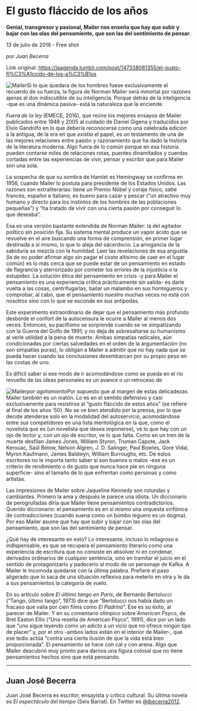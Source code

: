 # El gusto fláccido de los años

**Genial, transgresor y pasional, Mailer nos enseña que hay que subir y
bajar con las olas del pensamiento, que son las del sentimiento de
pensar.**

13 de julio de 2016 - Free shot

_por Juan Becerra_

Link original: https://laagenda.tumblr.com/post/147338061355/el-gusto-fl%C3%A1ccido-de-los-a%C3%B1os

![Mailer](https://64.media.tumblr.com/5d93d968af87326cc8786b77582694ab/tumblr_inline_pk37ksn6Su1t6q87u_500.jpg)Si
lo que quedara de los hombres fuese exclusivamente el recuerdo de su
fuerza, la figura de Norman Mailer será inmortal por razones ajenas
al don indiscutible de su inteligencia. Porque detrás de la
inteligencia -que es una dinámica pasiva- está la naturaleza que la
enciende. 


*Fuera
de la ley* (EMECE,
2016), que reúne los mejores ensayos de Mailer publicados entre 1948
y 2005 al cuidado de Daniel Gigena y traducidos por Elvio Gandolfo en
lo que debería reconocerse como una celebrada edición a la antigua,
de la era en que *existía*
el papel, es un testamento de una de las mejores relaciones entre
pasión y razonamiento que ha dado la historia de la literatura
moderna. Algo fuera de lo común porque en esa historia pueden
contarse miles de relaciones rotas, puentes dinamitados y cuerdas
cortadas entre las experiencias de vivir, pensar y escribir que para
Mailer son una sola. 


La
sospecha de que su sombra de Hamlet es Hemingway se confirma en 1956,
cuando Mailer lo postula para presidente de los Estados Unidos. Las
razones son extraliterarias: tiene un Premio Nóbel y coraje físico,
sabe francés, español e italiano, es bueno para cazar y pescar (“un
atractivo muy humano y directo para los instintos de los hombres de
las poblaciones pequeñas”) y “ha tratado de vivir con una
cierta pasión por conseguir lo que deseaba”. 


Esa
es una versión bastante extendida de Norman Mailer: la del agitador
político sin posición fija. Su sistema mental produce un vapor
ácido que se revuelve en el aire buscando una forma de comprensión,
en primer lugar destinada a sí mismo, lo que lo aleja del
sacerdocio. La arrogancia de la sabiduría se mezcla con la humildad.
Leer las revelaciones de esa angustia (la de no poder afirmar algo
sin pagar el costo altísimo de caer en el lugar común) es lo más
cerca que se puede estar de un pensamiento en estado de flagrancia y
aterrorizado por cometer los errores de la injusticia o la estupidez.
La solución ética del pensamiento en crisis -y para Mailer el
pensamiento es una experiencia crítica prácticamente sin salida- es
darle vuelta a las cosas, centrifugarlas, bailar un malambo en sus
hormigueros y comprobar, al cabo, que el pensamiento *nuestro*
muchas veces no está con
nosotros sino con lo que se esconde en sus antípodas.

Este
experimento extraordinario de dejar que el pensamiento más profundo
desborde el confort de la autocensura le ocurre a Mailer al menos dos
veces. Entonces, su pacifismo se sorprende cuando se ve simpatizando
con la Guerra del Golfo de 1991; y no deja de sobresaltarse su
humanismo al verle utilidad a la pena de muerte. Ambas simpatías
radicales, aún condicionadas por ciertas salvedades en el orden de
la argumentación (no son simpatías puras), lo obligan a Mailer a
admitir que no hay nada que se pueda hacer cuando las conclusiones
desembarcan por su propio peso en las costas de uno.

Es
difícil saber si ese modo de ir acomodándose como se pueda en el
río revuelto de las ideas personales es un avance o un retroceso de



![Mailer](https://64.media.tumblr.com/bae8177aab4a8ba91919c8da66afabec/tumblr_inline_pk37ktAKxz1t6q87u_250.jpg)*por
agotamiento*Por
supuesto que al margen de estas delicadezas Mailer también es un
matón. Lo es en el sentido defensivo y casi exclusivamente para
resistirse al “gusto fláccido de estos años” (se refiere
al final de los años ‘50). No se ve bien atendido por la prensa, por
lo que decide atenderse solo en la modalidad del autoservicio,
acomodándose entre sus competidores en una lista meritológica en la
que, como el novelista que es (un novelista que desea imponerse), ve
lo que hay con un ojo de lector y, con un ojo de escritor, ve lo que
falta. Como en un tren de la muerte desfilan James Jones, William
Styron, Truman Capote, Jack Kerouac,  Saúl Below, Nelson Algren, J.
D. Salinger, Paul Bowles, Gore Vidal, Myron Kaufmann, James Baldwyn,
William Burroughs, etc. De estos escritores no le importa tanto saber
si son buenos o malos -ese es un criterio de rendimiento o de gusto
que nunca hace pie en ninguna superficie- sino el tamaño de lo que
enfrentan como personas y como artistas.

Las
impresiones de Mailer sobre Jaqueline Kennedy son rotundas y
cambiantes. Primero la ama y después le parece una idiota. Un
diccionario de perogrulladas diría que Mailer tiene pensamientos
contradictorios. Querido diccionario: el pensamiento es en sí mismo
una orquesta sinfónica de contradicciones (cuando suena como un
bombo leguero es un dogma). Por eso Mailer asume que hay que subir y
bajar con las olas del pensamiento, que son las del sentimiento de
pensar. 


¿Qué
hay de interesante en esto? Lo interesante, incluso lo milagroso e
indispensable, es que se recupera el pensamiento literario como una
experiencia de escritura que no consiste en absolver ni en condenar,
derivados ordinarios de cualquier sentencia, sino en tramitar el
juicio en el sentido de protagonizarlo y padecerlo al modo de un
personaje de Kafka. A Mailer le incomoda quedarse con la última
palabra. Prefiere el paso aligerado que lo saca de una situación
reflexiva para meterlo en otra y le da a sus pensamientos la
categoría de vuelo.

En
su artículo sobre *El
último tango en París*,
de Bernardo Bertolucci (“Tango, último tango”, 1973) dice
que “Bertolucci nos había dado un fracaso que valía por cien
films como *El
Padrino*”.
Ese es su éxito, al parecer de Mailer. Y en su comentario olímpico
sobre *American
Psyco*,
de Bret Easton Ellis (“Una reseña de American Psyco”,
1991), dice por un lado que “uno sigue leyendo como un adicto a
un vicio que no ofrece ningún tipo de placer” y, por el otro
-ambos lados están en el interior de Mailer-, que ese tedio actúa
“contra una cierta ilusión de que la vida está bien
proporcionada”. El pensamiento se hace con cal y con arena. Algo
que Mailer descubrió muy pronto para darnos una figura colosal que
no tiene pensamientos hechos sino que está pensando.    




---

 Juan José Becerra
------------------

 Juan José Becerra es escritor, ensayista y crítico cultural. Su última novela es *El espectáculo del tiempo* (Seix Barral). En Twitter es [@jbecerra2012](https://twitter.com/jbecerra2012). 

